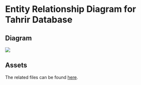 # Entity Relationship Diagram for Tahrir Database

## Diagram

![](https://gitlab.com/fedora/websites-apps/fedora-badges/accolades-api/-/raw/main/docs/dber.png)

## Assets

The related files can be found [here](https://gitlab.com/fedora/websites-apps/fedora-badges/accolades-api/-/blob/main/docs/dber.drawio).
